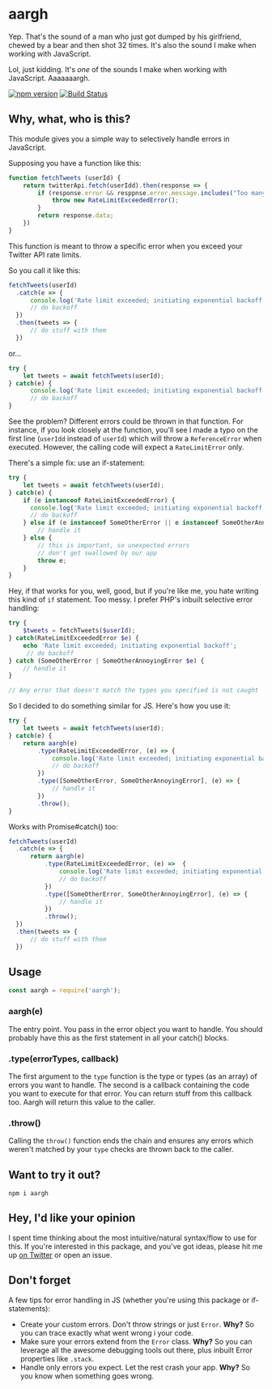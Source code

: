 # aargh
Yep. That's the sound of a man who just got dumped by his girlfriend, chewed by a bear and then shot 32 times. It's also the sound I make when working with JavaScript.

Lol, just kidding. It's *one* of the sounds I make when working with JavaScript. Aaaaaaargh.

[![npm version](https://badge.fury.io/js/aargh.svg)](https://badge.fury.io/js/aargh)
[![Build Status](https://travis-ci.com/shalvah/aargh.svg?branch=master)](https://travis-ci.com/shalvah/aargh)

## Why, what, who is this?
This module gives you a simple way to selectively handle errors in JavaScript.

Supposing you have a function like this:

```javascript
function fetchTweets (userId) {
    return twitterApi.fetch(userIdd).then(response => {
        if (response.error && resppnse.error.message.includes("Too many requests")) {
            throw new RateLimitExceededError();
        }
        return response.data;
    })
}
```

This function is meant to throw a specific error when you exceed your Twitter API rate limits.

So you call it like this:

```javascript
fetchTweets(userId)
  .catch(e => {
      console.log('Rate limit exceeded; initiating exponential backoff');
      // do backoff
  })
  .then(tweets => {
      // do stuff with them
  })
```

or...

```javascript
try {
    let tweets = await fetchTweets(userId);
} catch(e) {
      console.log('Rate limit exceeded; initiating exponential backoff');
      // do backoff
}
```

See the problem? Different errors could be thrown in that function. For instance, if you look closely at the function, you'll see I made a typo on the first line (`userIdd` instead of `userId`) which will throw a `ReferenceError` when executed. However, the calling code will expect a `RateLimitError` only.

There's a simple fix: use an if-statement:
```javascript
try {
    let tweets = await fetchTweets(userId);
} catch(e) {
    if (e instanceof RateLimitExceededError) {
      console.log('Rate limit exceeded; initiating exponential backoff');
      // do backoff
    } else if (e instanceof SomeOtherError || e instanceof SomeOtherAnnoyingError) {
        // handle it
    } else {
        // this is important, so unexpected errors 
        // don't get swallowed by our app
        throw e;
    }
}
```
 
Hey, if that works for you, well, good, but if you're like me, you hate writing this kind of `if` statement. Too messy. I prefer PHP's inbuilt selective error handling:

```php
try {
    $tweets = fetchTweets($userId);
} catch(RateLimitExceededError $e) {
    echo 'Rate limit exceeded; initiating exponential backoff';
     // do backoff
} catch (SomeOtherError | SomeOtherAnnoyingError $e) {
    // handle it
}

// Any error that doesn't match the types you specified is not caught
```
So I decided to do something similar for JS. Here's how you use it:

```javascript
try {
    let tweets = await fetchTweets(userId);
} catch(e) {
    return aargh(e)
        .type(RateLimitExceededError, (e) => {
            console.log('Rate limit exceeded; initiating exponential backoff');
            // do backoff
        })
        .type([SomeOtherError, SomeOtherAnnoyingError], (e) => {
            // handle it
        })
        .throw();
}
```

Works with Promise#catch() too:

```javascript
fetchTweets(userId)
  .catch(e => {
      return aargh(e)
          .type(RateLimitExceededError, (e) =>  {
              console.log('Rate limit exceeded; initiating exponential backoff');
              // do backoff
          })
          .type([SomeOtherError, SomeOtherAnnoyingError], (e) => {
              // handle it
          })
          .throw();
  })
  .then(tweets => {
      // do stuff with them
  })
```

## Usage
```javascript
const aargh = require('aargh');
```
### aargh(e)

The entry point. You pass in the error object you want to handle. You should probably have this as the first statement in all your catch() blocks.

### .type(errorTypes, callback)
The first argument to the `type` function is the type or types (as an array) of errors you want to handle. The second is a callback containing the code you want to execute for that error. You can return stuff from this callback too. Aargh will return this value to the caller.

### .throw()
Calling the `throw()` function ends the chain and ensures any errors which weren't matched by your `type` checks are thrown back to the caller.

## Want to try it out?

```npm i aargh```

## Hey, I'd like your opinion
I spent time thinking about the most intuitive/natural syntax/flow to use for this. If you're interested in this package, and you've got ideas, please hit me up [on Twitter](twitter.com/theshalvah) or open an issue.

## Don't forget
A few tips for error handling in JS (whether you're using this package or if-statements):
- Create your custom errors. Don't throw strings or just `Error`. **Why?** So you can trace exactly what went wrong i your code.
- Make sure your errors extend from the `Error` class. **Why?** So you can leverage all the awesome debugging tools out there, plus inbuilt Error properties like `.stack`.
- Handle only errors you expect. Let the rest crash your app. **Why?** So you know when something goes wrong.

